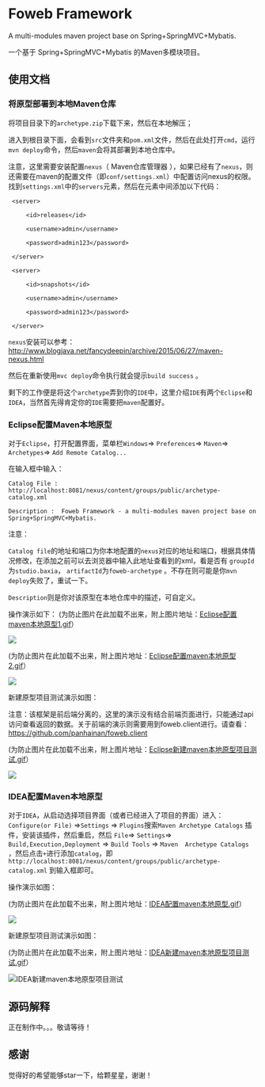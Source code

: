 # Foweb Framework

A multi-modules maven project base on Spring+SpringMVC+Mybatis.

一个基于 Spring+SpringMVC+Mybatis 的Maven多模块项目。

## 使用文档

### 将原型部署到本地Maven仓库

将项目目录下的`archetype.zip`下载下来，然后在本地解压；

进入到根目录下面，会看到`src`文件夹和`pom.xml`文件，然后在此处打开`cmd`，运行`mvn deploy`命令，然后`maven`会将其部署到本地仓库中。

注意，这里需要安装配置`nexus`（ Maven仓库管理器 ），如果已经有了`nexus`，则还需要在maven的配置文件（即`conf/settings.xml`）中配置访问nexus的权限。找到`settings.xml`中的`servers`元素，然后在元素中间添加以下代码：



	 <server>

	     <id>releases</id>

	     <username>admin</username>

	     <password>admin123</password>

	 </server>

	 <server>

	     <id>snapshots</id>

	     <username>admin</username>

	     <password>admin123</password>

	 </server>



`nexus`安装可以参考：
<a href="http://www.blogjava.net/fancydeepin/archive/2015/06/27/maven-nexus.html" target="_blank" title="Nexus安装">http://www.blogjava.net/fancydeepin/archive/2015/06/27/maven-nexus.html</a>

然后在重新使用`mvc deploy`命令执行就会提示`build success` 。

剩下的工作便是将这个`archetype`弄到你的`IDE`中，这里介绍`IDE`有两个`Eclipse`和`IDEA`，当然首先得肯定你的`IDE`需要把`maven`配置好。

### Eclipse配置Maven本地原型

对于`Eclipse`，打开配置界面，菜单栏`Windows`=&gt; `Preferences`=&gt; `Maven`=&gt; `Archetypes`=&gt; `Add Remote Catalog...`

在输入框中输入：

`Catalog File :  http://localhost:8081/nexus/content/groups/public/archetype-catalog.xml`

`Description :  Foweb Framework - a multi-modules maven project base on Spring+SpringMVC+Mybatis.`

注意：

`Catalog file`的地址和端口为你本地配置的`nexus`对应的地址和端口，根据具体情况修改，在添加之前可以去浏览器中输入此地址查看到的xml，看是否有 `groupId`为`studio.baxia`， `artifactId`为`foweb-archetype` 。不存在则可能是你`mvn deploy`失败了，重试一下。

`Description`则是你对该原型在本地仓库中的描述，可自定义。

操作演示如下：
(为防止图片在此加载不出来，附上图片地址：<a href="http://odhtjea8i.bkt.clouddn.com/foweb/Eclipse_1.gif" target="_blank" >Eclipse配置maven本地原型1.gif</a>）

![](http://odhtjea8i.bkt.clouddn.com/foweb/Eclipse_1.gif)

(为防止图片在此加载不出来，附上图片地址：<a href="http://odhtjea8i.bkt.clouddn.com/foweb/Eclipse_2.gif" target="_blank" >Eclipse配置maven本地原型2.gif</a>）

![](http://odhtjea8i.bkt.clouddn.com/foweb/Eclipse_2.gif)

新建原型项目测试演示如图：

注意：该框架是前后端分离的，这里的演示没有结合前端页面进行，只能通过api访问查看返回的数据。关于前端的演示则需要用到foweb.client进行。请查看：<a href="https://github.com/panhainan/foweb.client" target="_blank" title="foweb前端项目">https://github.com/panhainan/foweb.client</a>

(为防止图片在此加载不出来，附上图片地址：<a href="http://odhtjea8i.bkt.clouddn.com/foweb/Eclipse_3.gif" target="_blank" >Eclipse新建maven本地原型项目测试.gif</a>）  

![](http://odhtjea8i.bkt.clouddn.com/foweb/Eclipse_3.gif)


### IDEA配置Maven本地原型

对于`IDEA`，从启动选择项目界面（或者已经进入了项目的界面）进入：`Configure(or File)` =&gt;`Settings` =&gt; `Plugins`搜索`Maven Archetype Catalogs` 插件，安装该插件，然后重启，然后 `File`=&gt; `Settings`=&gt; `Build,Execution,Deployment` =&gt; `Build Tools` =&gt; `Maven  Archetype Catalogs` ，然后点击`+`进行添加`catalog`，即  `http://localhost:8081/nexus/content/groups/public/archetype-catalog.xml` 到输入框即可。

操作演示如图：

(为防止图片在此加载不出来，附上图片地址：<a href="http://odhtjea8i.bkt.clouddn.com/foweb/IDEA_1.gif" target="_blank" >IDEA配置maven本地原型.gif</a>） 
 
![](http://odhtjea8i.bkt.clouddn.com/foweb/IDEA_1.gif)

新建原型项目测试演示如图：

(为防止图片在此加载不出来，附上图片地址：<a href="http://odhtjea8i.bkt.clouddn.com/foweb/IDEA_2.gif" target="_blank" >IDEA新建maven本地原型项目测试.gif</a>） 

<img src="http://odhtjea8i.bkt.clouddn.com/foweb/IDEA_2.gif"  alt="IDEA新建maven本地原型项目测试" />

## 源码解释

正在制作中。。。敬请等待！


## 感谢

觉得好的希望能够star一下，给颗星星，谢谢！